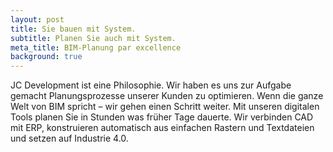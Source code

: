 ```yaml
---
layout: post
title: Sie bauen mit System.
subtitle: Planen Sie auch mit System.
meta_title: BIM-Planung par excellence
background: true
---
```


JC Development ist eine Philosophie. Wir haben es uns zur Aufgabe gemacht
Planungsprozesse unserer Kunden zu optimieren. Wenn die ganze Welt von BIM
spricht – wir gehen einen Schritt weiter. Mit unseren digitalen Tools planen Sie
in Stunden was früher Tage dauerte. Wir verbinden CAD mit ERP, konstruieren
automatisch aus einfachen Rastern und Textdateien und setzen auf Industrie 4.0.


